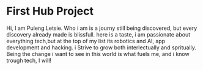 # First Hub Project

Hi, I am Puleng Letsie. Who i am is a journy still being discovered, but every discovery already made is blissfull. here is a taste, i am passionate about everything tech,but at the top of my list its robotics and AI, app development and hacking. i Strive to grow both interlectually and spritually. Being the change i want to see in this world is what fuels me, and i know trough tech, I will!